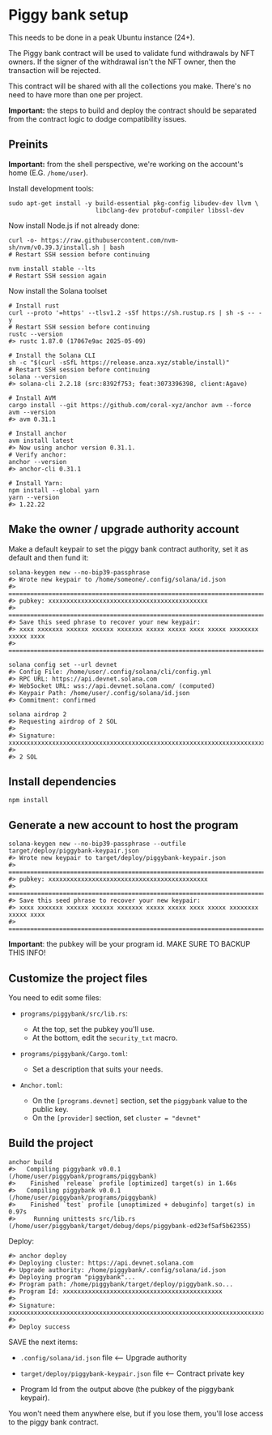 
# Piggy bank setup

This needs to be done in a peak Ubuntu instance (24+).

The Piggy bank contract will be used to validate fund withdrawals by NFT owners.
If the signer of the withdrawal isn't the NFT owner, then the transaction will be rejected.

This contract will be shared with all the collections you make. There's no need to have
more than one per project.

**Important:** the steps to build and deploy the contract should be separated from the
contract logic to dodge compatibility issues.

## Preinits

**Important:** from the shell perspective, we're working on the account's home (E.G. `/home/user`).

Install development tools:

```shell
sudo apt-get install -y build-essential pkg-config libudev-dev llvm \
                        libclang-dev protobuf-compiler libssl-dev
```

Now install Node.js if not already done:

```shell
curl -o- https://raw.githubusercontent.com/nvm-sh/nvm/v0.39.3/install.sh | bash
# Restart SSH session before continuing

nvm install stable --lts
# Restart SSH session again

```

Now install the Solana toolset

```shell
# Install rust
curl --proto '=https' --tlsv1.2 -sSf https://sh.rustup.rs | sh -s -- -y
# Restart SSH session before continuing 
rustc --version
#> rustc 1.87.0 (17067e9ac 2025-05-09)

# Install the Solana CLI
sh -c "$(curl -sSfL https://release.anza.xyz/stable/install)"
# Restart SSH session before continuing
solana --version
#> solana-cli 2.2.18 (src:8392f753; feat:3073396398, client:Agave)

# Install AVM
cargo install --git https://github.com/coral-xyz/anchor avm --force
avm --version
#> avm 0.31.1

# Install anchor
avm install latest
#> Now using anchor version 0.31.1.
# Verify anchor:
anchor --version
#> anchor-cli 0.31.1

# Install Yarn:
npm install --global yarn
yarn --version
#> 1.22.22
```

## Make the owner / upgrade authority account

Make a default keypair to set the piggy bank contract authority, set it as default and then
fund it:

```shell
solana-keygen new --no-bip39-passphrase
#> Wrote new keypair to /home/someone/.config/solana/id.json
#> =============================================================================
#> pubkey: xxxxxxxxxxxxxxxxxxxxxxxxxxxxxxxxxxxxxxxxxxxx
#> =============================================================================
#> Save this seed phrase to recover your new keypair:
#> xxxx xxxxxxx xxxxxx xxxxxx xxxxxxx xxxxx xxxxx xxxx xxxxx xxxxxxxx xxxxx xxxx
#> =============================================================================

solana config set --url devnet
#> Config File: /home/user/.config/solana/cli/config.yml
#> RPC URL: https://api.devnet.solana.com
#> WebSocket URL: wss://api.devnet.solana.com/ (computed)
#> Keypair Path: /home/user/.config/solana/id.json
#> Commitment: confirmed

solana airdrop 2
#> Requesting airdrop of 2 SOL
#> 
#> Signature: xxxxxxxxxxxxxxxxxxxxxxxxxxxxxxxxxxxxxxxxxxxxxxxxxxxxxxxxxxxxxxxxxxxxxxxxxxxxxxxxxxxxxxxx
#> 
#> 2 SOL
```

## Install dependencies

```shell
npm install
```

## Generate a new account to host the program

```shell
solana-keygen new --no-bip39-passphrase --outfile target/deploy/piggybank-keypair.json
#> Wrote new keypair to target/deploy/piggybank-keypair.json
#> =============================================================================
#> pubkey: xxxxxxxxxxxxxxxxxxxxxxxxxxxxxxxxxxxxxxxxxxxx
#> =============================================================================
#> Save this seed phrase to recover your new keypair:
#> xxxx xxxxxxx xxxxxx xxxxxx xxxxxxx xxxxx xxxxx xxxx xxxxx xxxxxxxx xxxxx xxxx
#> =============================================================================
```

**Important**: the pubkey will be your program id.
MAKE SURE TO BACKUP THIS INFO!

## Customize the project files

You need to edit some files:

- `programs/piggybank/src/lib.rs`:
  - At the top, set the pubkey you'll use.
  - At the bottom, edit the `security_txt` macro.


- `programs/piggybank/Cargo.toml`:
  - Set a description that suits your needs.


- `Anchor.toml`:
  - On the `[programs.devnet]` section, set the `piggybank` value to the public key.
  - On the `[provider]` section, set `cluster = "devnet"`

## Build the project

```shell
anchor build
#>   Compiling piggybank v0.0.1 (/home/user/piggybank/programs/piggybank)
#>    Finished `release` profile [optimized] target(s) in 1.66s
#>   Compiling piggybank v0.0.1 (/home/user/piggybank/programs/piggybank)
#>    Finished `test` profile [unoptimized + debuginfo] target(s) in 0.97s
#>     Running unittests src/lib.rs (/home/user/piggybank/target/debug/deps/piggybank-ed23ef5af5b62355)
```

Deploy:

```shell
#> anchor deploy
#> Deploying cluster: https://api.devnet.solana.com
#> Upgrade authority: /home/piggybank/.config/solana/id.json
#> Deploying program "piggybank"...
#> Program path: /home/piggybank/target/deploy/piggybank.so...
#> Program Id: xxxxxxxxxxxxxxxxxxxxxxxxxxxxxxxxxxxxxxxxxxxx
#> 
#> Signature: xxxxxxxxxxxxxxxxxxxxxxxxxxxxxxxxxxxxxxxxxxxxxxxxxxxxxxxxxxxxxxxxxxxxxxxxxxxxxxxxxxxxxxxx
#> 
#> Deploy success
```

SAVE the next items:
- `.config/solana/id.json` file <-- Upgrade authority


- `target/deploy/piggybank-keypair.json` file <-- Contract private key


- Program Id from the output above (the pubkey of the piggybank keypair).

You won't need them anywhere else, but if you lose them, you'll lose access
to the piggy bank contract.
